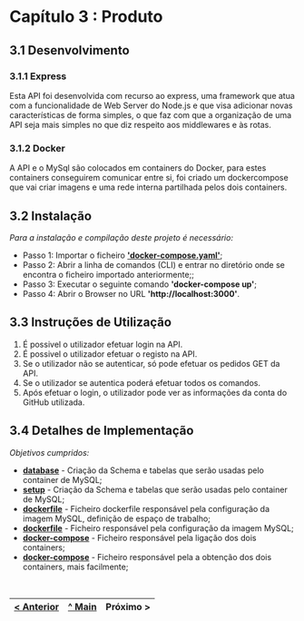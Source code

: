 # Capítulo 3 : Produto

## 3.1 Desenvolvimento

### 3.1.1 Express

Esta API foi desenvolvida com recurso ao express, uma framework que atua com a funcionalidade de Web Server do Node.js e que visa adicionar novas características de forma simples, o que faz com que a organização de uma API seja mais simples no que diz respeito aos middlewares e às rotas.


### 3.1.2 Docker

A API e o MySql são colocados em containers do Docker, para estes containers conseguirem comunicar entre si, foi criado um dockercompose que vai criar imagens e uma rede interna partilhada pelos dois containers.


## 3.2 Instalação

_Para a instalação e compilação deste projeto é necessário:_

* Passo 1: Importar o ficheiro **['docker-compose.yaml'](../docker-compose.yaml)**;
* Passo 2: Abrir a linha de comandos (CLI) e entrar no diretório onde se encontra o ficheiro importado anteriormente;; 
* Passo 3: Executar o seguinte comando **'docker-compose up'**;
* Passo 4: Abrir o Browser no URL **'http://localhost:3000'**.


## 3.3 Instruções de Utilização

1. É possivel o utilizador efetuar login na API.
2. É possivel o utilizador efetuar o registo na API.
3. Se o utilizador não se autenticar, só pode efetuar os pedidos GET da API.
4. Se o utilizador se autentica poderá efetuar todos os comandos.
5. Após efetuar o login, o utilizador pode ver as informações da conta do GitHub utilizada.

## 3.4 Detalhes de Implementação

_Objetivos cumpridos:_
* **[database](parte2/api/db/database.sql)** - Criação da Schema e tabelas que serão usadas pelo container de MySQL;
* **[setup](parte2/api/db/setup.sh)** - Criação da Schema e tabelas que serão usadas pelo container de MySQL;
* **[dockerfile](parte2/api/dockerfile.mysql)** - Ficheiro dockerfile responsável pela configuração da imagem MySQL, definição de espaço de trabalho;
* **[dockerfile](parte2/api/dockerfile)** - Ficheiro responsável pela configuração da imagem MySQL;
* **[docker-compose](parte2/api/docker-compose.yml)** - Ficheiro responsável pela ligação dos dois containers;
* **[docker-compose](parte2/docker-compose.yaml)** - Ficheiro responsável pela a obtenção dos dois containers, mais facilmente;

<br>

[< Anterior](c2.md) | [^ Main](../) | Próximo >
:--- | :---: | ---: 